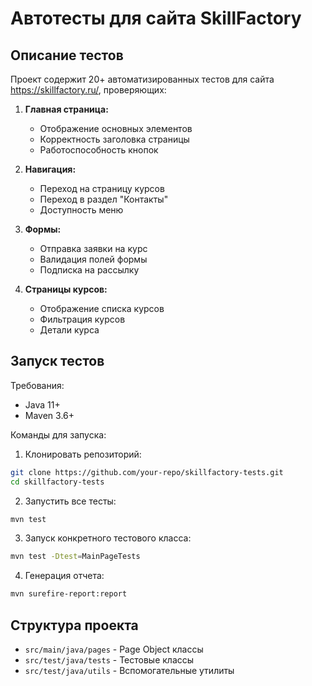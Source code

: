 # Автотесты для сайта SkillFactory

## Описание тестов

Проект содержит 20+ автоматизированных тестов для сайта https://skillfactory.ru/, проверяющих:

1. **Главная страница:**
   - Отображение основных элементов
   - Корректность заголовка страницы
   - Работоспособность кнопок

2. **Навигация:**
   - Переход на страницу курсов
   - Переход в раздел "Контакты"
   - Доступность меню

3. **Формы:**
   - Отправка заявки на курс
   - Валидация полей формы
   - Подписка на рассылку

4. **Страницы курсов:**
   - Отображение списка курсов
   - Фильтрация курсов
   - Детали курса

## Запуск тестов

Требования:
- Java 11+
- Maven 3.6+

Команды для запуска:

1. Клонировать репозиторий:
```bash
git clone https://github.com/your-repo/skillfactory-tests.git
cd skillfactory-tests
```

2. Запустить все тесты:
```bash
mvn test
```

3. Запуск конкретного тестового класса:
```bash
mvn test -Dtest=MainPageTests
```

4. Генерация отчета:
```bash
mvn surefire-report:report
```

## Структура проекта

- `src/main/java/pages` - Page Object классы
- `src/test/java/tests` - Тестовые классы
- `src/test/java/utils` - Вспомогательные утилиты

